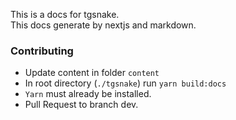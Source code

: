 This is a docs for tgsnake.   
This docs generate by nextjs and markdown.  

### Contributing 
- Update content in folder `content` 
- In root directory (`./tgsnake`) run `yarn build:docs`
- `Yarn` must already be installed. 
- Pull Request to branch dev. 